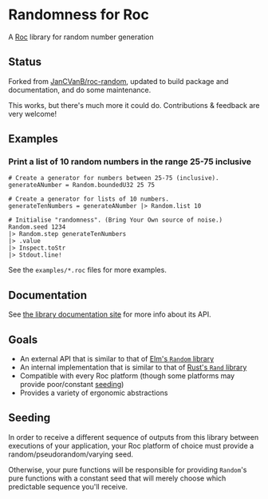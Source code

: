 # Randomness for Roc

A [Roc](https://github.com/roc-lang/roc) library for random number generation

## Status

Forked from [JanCVanB/roc-random](https://github.com/JanCVanB/roc-random), updated to build package and documentation, and do some maintenance.

This works, but there's much more it could do. Contributions & feedback are very welcome!

## Examples

### Print a list of 10 random numbers in the range 25-75 inclusive

```roc
# Create a generator for numbers between 25-75 (inclusive).
generateANumber = Random.boundedU32 25 75

# Create a generator for lists of 10 numbers.
generateTenNumbers = generateANumber |> Random.list 10

# Initialise "randomness". (Bring Your Own source of noise.)
Random.seed 1234
|> Random.step generateTenNumbers
|> .value
|> Inspect.toStr
|> Stdout.line!
```

See the `examples/*.roc` files for more examples.

## Documentation

See [the library documentation site](https://lukewilliamboswell.github.io/roc-random/)
for more info about its API.

## Goals

* An external API that is similar to that of
[Elm's `Random` library](https://github.com/elm/random)
* An internal implementation that is similar to that of
[Rust's `Rand` library](https://github.com/rust-random/rand)
* Compatible with every Roc platform
(though some platforms may provide poor/constant [seeding](#seeding))
* Provides a variety of ergonomic abstractions

## Seeding

In order to receive a different sequence of outputs from this library between executions of your application, your Roc platform of choice must provide a random/pseudorandom/varying seed.

Otherwise, your pure functions will be responsible for providing `Random`'s pure functions with a constant seed that will merely choose which predictable sequence you'll receive.
